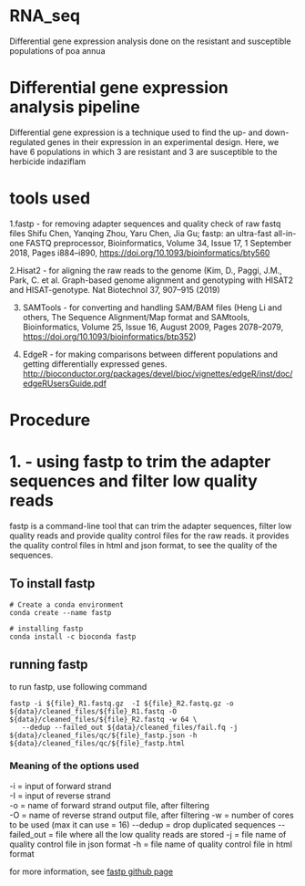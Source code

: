 # RNA_seq
Differential gene expression analysis done on the resistant and susceptible populations of poa annua

# Differential gene expression analysis pipeline 
Differential gene expression is a technique used to find the up- and down-regulated genes in their expression in an experimental design.
Here, we have 6 populations in which 3 are resistant and 3 are susceptible to the herbicide indaziflam

# tools used 
1.fastp - for removing adapter sequences and quality check of raw fastq files
Shifu Chen, Yanqing Zhou, Yaru Chen, Jia Gu; fastp: an ultra-fast all-in-one FASTQ preprocessor, Bioinformatics, Volume 34, Issue 17, 1 September 2018, Pages i884–i890, https://doi.org/10.1093/bioinformatics/bty560

2.Hisat2 - for aligning the raw reads to the genome
(Kim, D., Paggi, J.M., Park, C. et al. Graph-based genome alignment and genotyping with HISAT2 and HISAT-genotype. Nat Biotechnol 37, 907–915 (2019)

3. SAMTools - for converting and handling SAM/BAM files
(Heng Li and others, The Sequence Alignment/Map format and SAMtools, Bioinformatics, Volume 25, Issue 16, August 2009, Pages 2078–2079, https://doi.org/10.1093/bioinformatics/btp352)

4. EdgeR - for making comparisons between different populations and getting differentially expressed genes.
http://bioconductor.org/packages/devel/bioc/vignettes/edgeR/inst/doc/edgeRUsersGuide.pdf

# Procedure

# 1. - using fastp to trim the adapter sequences and filter low quality reads
fastp is a command-line tool that can trim the adapter sequences, filter low quality reads and provide quality control files for the raw reads. it provides the quality control files in html and json format, to see the quality of the sequences.

## To install fastp

```
# Create a conda environment 
conda create --name fastp

# installing fastp 
conda install -c bioconda fastp
```

## running fastp

to run fastp, use following command

```
fastp -i ${file}_R1.fastq.gz  -I ${file}_R2.fastq.gz -o ${data}/cleaned_files/${file}_R1.fastq -O ${data}/cleaned_files/${file}_R2.fastq -w 64 \
   --dedup --failed_out ${data}/cleaned_files/fail.fq -j ${data}/cleaned_files/qc/${file}_fastp.json -h ${data}/cleaned_files/qc/${file}_fastp.html 
```
### Meaning of the options used

-i = input of forward strand \
-I = input of reverse strand \
-o = name of forward strand output file, after filtering  \
-O = name of reverse strand output file, after filtering 
-w = number of cores to be used (max it can use = 16)
--dedup = drop duplicated sequences
--failed_out = file where all the low quality reads are stored
-j = file name of quality control file in json format
-h = file name of quality control file in html format

for more information, see [fastp github page](https://github.com/OpenGene/fastp)








